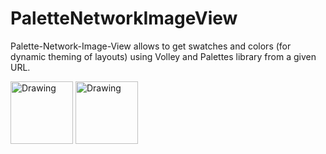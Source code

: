 # PaletteNetworkImageView
Palette-Network-Image-View allows to get swatches and colors (for dynamic theming of layouts) using Volley and Palettes library from a given URL. 

<img src="http://kushalsharma.in/demo-images/device-2015-03-27-021945.png" alt="Drawing" style="width: 100px;"/>
<img src="http://kushalsharma.in/demo-images/device-2015-03-27-021924.png" alt="Drawing" style="width: 100px;"/>
